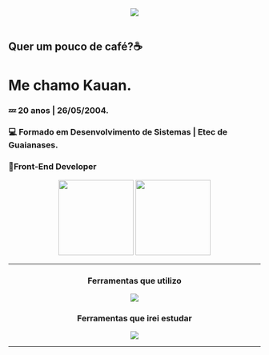 <div align="center">
  <img src="https://www.icegif.com/wp-content/uploads/2023/12/icegif-100.gif">
</div>
<br>
<div align="left">
  <h2>Quer um pouco de café?☕</h2>
  <h1>Me chamo Kauan.</h1>
  <h3>💤 20 anos | 26/05/2004.</h3>
  <h3>💻 Formado em Desenvolvimento de Sistemas | Etec de Guaianases.</h3>
  <h3>🎨Front-End Developer</h3>
</div>
<div align="center">
  <img height="150em" src="https://github-readme-stats.vercel.app/api?username=Kauanssv&show_icons=true&theme=neon">
  <img height="150em" src="https://github-readme-stats.vercel.app/api/top-langs/?username=Kauanssv&layout=compact&theme=neon">
</div>
<hr>
<div align="center">
  <h3>Ferramentas que utilizo</h3>
  <img src="https://skillicons.dev/icons?i=react,js,css,html,git,figma,bootstrap">
  <h3>Ferramentas que irei estudar</h3>
  <img src="https://skillicons.dev/icons?i=ts,scss,nodejs">
  <hr>
</div>


